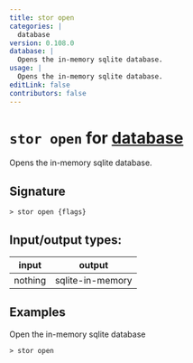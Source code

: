 ```yaml
---
title: stor open
categories: |
  database
version: 0.108.0
database: |
  Opens the in-memory sqlite database.
usage: |
  Opens the in-memory sqlite database.
editLink: false
contributors: false
---
```

<!-- This file is automatically generated. Please edit the command in https://github.com/nushell/nushell instead. -->

# `stor open` for [database](/commands/categories/database.md)

<div class='command-title'>Opens the in-memory sqlite database.</div>

## Signature

```> stor open {flags} ```


## Input/output types:

| input   | output           |
| ------- | ---------------- |
| nothing | sqlite-in-memory |
## Examples

Open the in-memory sqlite database
```nu
> stor open

```
